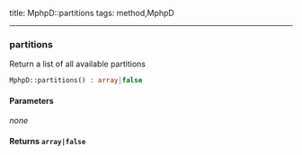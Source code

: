 title: MphpD::partitions
tags: method,MphpD

---

<div class="method">
<h3 class="method-name">partitions</h3>
<p>Return a list of all available partitions<br></p>

```php
MphpD::partitions() : array|false
```

#### Parameters

*none*


#### Returns `array|false`




</div>